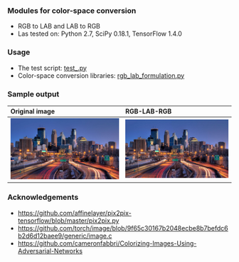 ### Modules for color-space conversion

- RGB to LAB and LAB to RGB
- Las tested on: Python 2.7, SciPy 0.18.1, TensorFlow 1.4.0


### Usage
- The test script: [test_.py](test_.py) 
- Color-space conversion libraries: [rgb_lab_formulation.py](rgb_lab_formulation.py)


### Sample output

| Original image  | RGB-LAB-RGB | 
|:--------------------|:----------------
| ![det-86](/data/umn.jpg) |   ![det-106](/data/converted_umn.jpg) | 


### Acknowledgements
- https://github.com/affinelayer/pix2pix-tensorflow/blob/master/pix2pix.py 
- https://github.com/torch/image/blob/9f65c30167b2048ecbe8b7befdc6b2d6d12baee9/generic/image.c 
- https://github.com/cameronfabbri/Colorizing-Images-Using-Adversarial-Networks 
